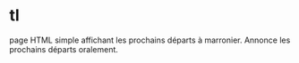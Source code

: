 # tl
page HTML simple affichant les prochains départs à marronier. Annonce les prochains départs oralement.
